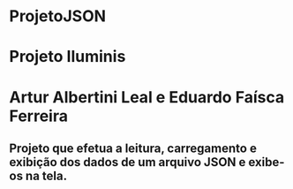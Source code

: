 # ProjetoJSON
# Projeto Iluminis
# Artur Albertini Leal e Eduardo Faísca Ferreira
## Projeto que efetua a leitura, carregamento e exibição dos dados de um arquivo JSON e exibe-os na tela.
